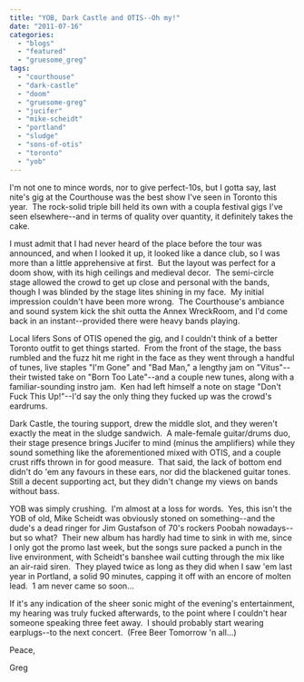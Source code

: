 ```yaml
---
title: "YOB, Dark Castle and OTIS--Oh my!"
date: "2011-07-16"
categories: 
  - "blogs"
  - "featured"
  - "gruesome_greg"
tags: 
  - "courthouse"
  - "dark-castle"
  - "doom"
  - "gruesome-greg"
  - "jucifer"
  - "mike-scheidt"
  - "portland"
  - "sludge"
  - "sons-of-otis"
  - "toronto"
  - "yob"
---
```


I'm not one to mince words, nor to give perfect-10s, but I gotta say, last nite's gig at the Courthouse was the best show I've seen in Toronto this year.  The rock-solid triple bill held its own with a coupla festival gigs I've seen elsewhere--and in terms of quality over quantity, it definitely takes the cake.

I must admit that I had never heard of the place before the tour was announced, and when I looked it up, it looked like a dance club, so I was more than a little apprehensive at first.  But the layout was perfect for a doom show, with its high ceilings and medieval decor.  The semi-circle stage allowed the crowd to get up close and personal with the bands, though I was blinded by the stage lites shining in my face.  My initial impression couldn't have been more wrong.  The Courthouse's ambiance and sound system kick the shit outta the Annex WreckRoom, and I'd come back in an instant--provided there were heavy bands playing.

Local lifers Sons of OTIS opened the gig, and I couldn't think of a better Toronto outfit to get things started.  From the front of the stage, the bass rumbled and the fuzz hit me right in the face as they went through a handful of tunes, live staples "I'm Gone" and "Bad Man," a lengthy jam on "Vitus"--their twisted take on "Born Too Late"--and a couple new tunes, along with a familiar-sounding instro jam.  Ken had left himself a note on stage "Don't Fuck This Up!"--I'd say the only thing they fucked up was the crowd's eardrums.

Dark Castle, the touring support, drew the middle slot, and they weren't exactly the meat in the sludge sandwich.  A male-female guitar/drums duo, their stage presence brings Jucifer to mind (minus the amplifiers) while they sound something like the aforementioned mixed with OTIS, and a couple crust riffs thrown in for good measure.  That said, the lack of bottom end didn't do 'em any favours in these ears, nor did the blackened guitar tones.  Still a decent supporting act, but they didn't change my views on bands without bass.

YOB was simply crushing.  I'm almost at a loss for words.  Yes, this isn't the YOB of old, Mike Scheidt was obviously stoned on something--and the dude's a dead ringer for Jim Gustafson of 70's rockers Poobah nowadays--but so what?  Their new album has hardly had time to sink in with me, since I only got the promo last week, but the songs sure packed a punch in the live environment, with Scheidt's banshee wail cutting through the mix like an air-raid siren.  They played twice as long as they did when I saw 'em last year in Portland, a solid 90 minutes, capping it off with an encore of molten lead.  1 am never came so soon...

If it's any indication of the sheer sonic might of the evening's entertainment, my hearing was truly fucked afterwards, to the point where I couldn't hear someone speaking three feet away.  I should probably start wearing earplugs--to the next concert.  (Free Beer Tomorrow 'n all...)

Peace,

Greg
